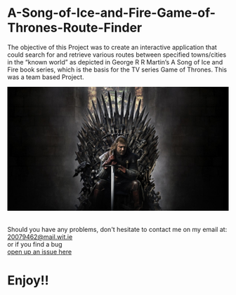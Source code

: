 # A-Song-of-Ice-and-Fire-Game-of-Thrones-Route-Finder
The objective of this Project was to create an interactive application that could search for and retrieve various routes between specified towns/cities in the “known world” as depicted in George R R Martin’s A Song of Ice and Fire book series, which is the basis for the TV series Game of Thrones. This was a team based Project.

<img src="IMG/GOT%20Iron%20throne.jpeg" width="900">



<br> Should you have any problems, don't hesitate to contact me on my email at:</br> [20079462@mail.wit.ie](mailto:20079462@mail.wit.ie)
<br>or if you find a bug </br>[open up an issue here](https://github.com/EazyRob97/A-Song-of-Ice-and-Fire-Game-of-Thrones-Route-Finder/issues)

# Enjoy!!
